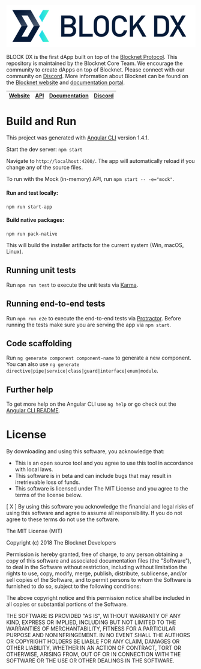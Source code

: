![BLOCK DX](BLOCKDX.png)

BLOCK DX is the first dApp built on top of the [Blocknet Protocol](https://api.blocknet.co). This repository is maintained by the Blocknet Core Team. We encourage the community to create dApps on top of Blocknet. Please connect with our community on [Discord](https://discord.gg/2e6s7H8). More information about Blocknet can be found on the [Blocknet website](https://blocknet.co) and [documentation portal](https://docs.blocknet.co).

[Website](https://blocknet.co) | [API](https://api.blocknet.co) | [Documentation](https://docs.blocknet.co) | [Discord](https://discord.gg/2e6s7H8)
-------------|-------------|-------------|-------------

# Build and Run

This project was generated with [Angular CLI](https://github.com/angular/angular-cli) version 1.4.1.

Start the dev server:
`npm start`

Navigate to `http://localhost:4200/`. The app will automatically reload if you change any of the source files.

To run with the Mock (in-memory) API, run `npm start -- -e="mock"`.

#### Run and test locally:

`npm run start-app`

#### Build native packages:
 
`npm run pack-native`

This will build the installer artifacts for the current system (Win, macOS, Linux).

## Running unit tests

Run `npm run test` to execute the unit tests via [Karma](https://karma-runner.github.io).

## Running end-to-end tests

Run `npm run e2e` to execute the end-to-end tests via [Protractor](http://www.protractortest.org/).
Before running the tests make sure you are serving the app via `npm start`.

## Code scaffolding

Run `ng generate component component-name` to generate a new component. You can also use `ng generate directive|pipe|service|class|guard|interface|enum|module`.

## Further help

To get more help on the Angular CLI use `ng help` or go check out the [Angular CLI README](https://github.com/angular/angular-cli/blob/master/README.md).

# License

By downloading and using this software, you acknowledge that:
- This is an open source tool and you agree to use this tool in accordance with local laws.
- This software is in beta and can include bugs that may result in irretrievable loss of funds.
- This software is licensed under The MIT License and you agree to the terms of the license below.

[ X ] By using this software you acknowledge the financial and legal risks of using this software and agree to assume all responsibility. If you do not agree to these terms do not use the software.

The MIT License (MIT)

Copyright (c) 2018 The Blocknet Developers

Permission is hereby granted, free of charge, to any person obtaining a copy of this software and associated documentation files (the "Software"), to deal in the Software without restriction, including without limitation the rights to use, copy, modify, merge, publish, distribute, sublicense, and/or sell copies of the Software, and to permit persons to whom the Software is furnished to do so, subject to the following conditions:

The above copyright notice and this permission notice shall be included in all copies or substantial portions of the Software.

THE SOFTWARE IS PROVIDED "AS IS", WITHOUT WARRANTY OF ANY KIND, EXPRESS OR IMPLIED, INCLUDING BUT NOT LIMITED TO THE WARRANTIES OF MERCHANTABILITY, FITNESS FOR A PARTICULAR PURPOSE AND NONINFRINGEMENT. IN NO EVENT SHALL THE AUTHORS OR COPYRIGHT HOLDERS BE LIABLE FOR ANY CLAIM, DAMAGES OR OTHER LIABILITY, WHETHER IN AN ACTION OF CONTRACT, TORT OR OTHERWISE, ARISING FROM, OUT OF OR IN CONNECTION WITH THE SOFTWARE OR THE USE OR OTHER DEALINGS IN THE SOFTWARE.
